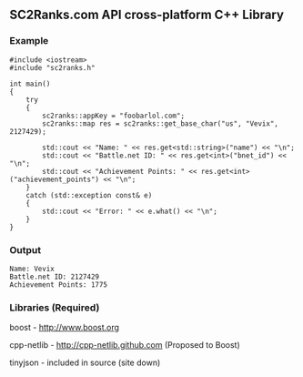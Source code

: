 ## SC2Ranks.com API cross-platform C++ Library ##

### Example ###
```
#include <iostream>
#include "sc2ranks.h"

int main()
{
	try
	{
		sc2ranks::appKey = "foobarlol.com";
		sc2ranks::map res = sc2ranks::get_base_char("us", "Vevix", 2127429);

		std::cout << "Name: " << res.get<std::string>("name") << "\n";
		std::cout << "Battle.net ID: " << res.get<int>("bnet_id") << "\n";
		std::cout << "Achievement Points: " << res.get<int>("achievement_points") << "\n";
	}
	catch (std::exception const& e)
	{
		std::cout << "Error: " << e.what() << "\n";
	}
}
```

### Output ###
```
Name: Vevix
Battle.net ID: 2127429
Achievement Points: 1775
```


### Libraries (Required) ###

boost		- http://www.boost.org

cpp-netlib 	- http://cpp-netlib.github.com (Proposed to Boost)

tinyjson        - included in source (site down)